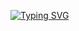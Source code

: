 <a href="https://git.io/typing-svg"><img src="https://readme-typing-svg.demolab.com?font=Fira+Code&pause=1000&random=false&width=500&height=100&lines=MY+NAME+IS+DOLA+YEDIDYA++%7C%7C+I+AM+A+FULL+STACK+WEB+DEVELOPER" alt="Typing SVG" /></a>
